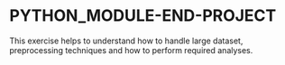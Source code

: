 # PYTHON_MODULE-END-PROJECT
This exercise helps to understand how to handle large dataset, preprocessing techniques and how to perform required analyses.
